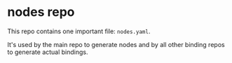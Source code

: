# nodes repo

This repo contains one important file: `nodes.yaml`.

It's used by the main repo to generate nodes and by all other binding repos to generate actual bindings.
